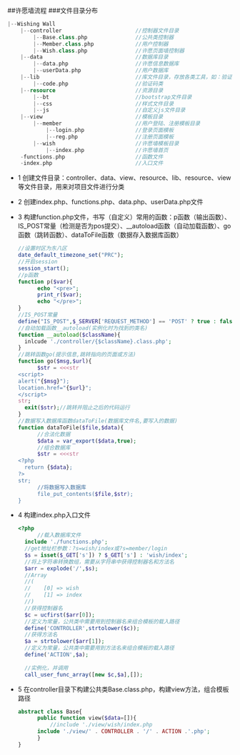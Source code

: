 ##许愿墙流程
###文件目录分布
```php
|--Wishing Wall
  	|--controller						//控制器文件目录	
  		|--Base.class.php				//公共类控制器
  		|--Member.class.php				//用户控制器
  		|--Wish.class.php				//许愿页面墙控制器
  	|--data								//数据库目录
  		|--data.php						//许愿信息数据库
  		|--userData.php					//用户数据库
  	|--lib								//库文件目录，存放各类工具，如：验证码
  		|--code.php						//验证码类
  	|--resource							//资源目录
  		|--bt							//bootstrap文件目录
  		|--css							//样式文件目录
  		|--js							//自定义js文件目录
  	|--view								//模板目录
  		|--member						//用户登陆、注册模板目录
  			|--login.php				//登录页面模板
  			|--reg.php					//注册页面模板
  		|--wish							//许愿墙模板目录
  			|--index.php				//许愿墙首页
  	-functions.php						//函数文件
  	-index.php							//入口文件
```



* 1 创建文件目录：controller、data、view、resource、lib、resource、view等文件目录，用来对项目文件进行分类

* 2 创建index.php、functions.php、data.php、userData.php文件

* 3 构建function.php文件，书写（自定义）常用的函数：p函数（输出函数）、IS_POST常量（检测是否为pos提交）、__autoload函数（自动加载函数）、go函数（跳转函数）、dataToFile函数（数据存入数据库函数）

  ```php
  //设置时区为东八区
  date_default_timezone_set("PRC");
  //开启session
  session_start();
  //p函数
  function p($var){
    	echo "<pre>";
    	print_r($var);
    	echo "</pre>";
  }
  //IS_POST常量
  define("IS_POST",$_SERVER['REQUEST_METHOD'] == 'POST' ? true : false);
  //自动加载函数__autoload(实例化时为找到的类名)
  function __autoload($className){
  	inlcude './controller/{$className}.class.php';
  }
  //跳转函数go(提示信息,跳转指向的页面或方法)
  function go($msg,$url){
    	$str = <<<str
  <script>
  alert("{$msg}");
  location.href="{$url}";
  </script>
  str;
    exit($str);//跳转并阻止之后的代码运行
  }
  //数据写入数据库函数dataToFile(数据库文件名,要写入的数据)
  function dataToFile($file,$data){
    	//合法化数据
    	$data = var_export($data,true);
    	//组合数据库
    	$str = <<<str
  <?php
  	return {$data};
  ?>
  str;  	
    	//将数据写入数据库
    	file_put_contents($file,$str);
  }
  ```

* 4 构建index.php入口文件

  ```php
  <?php
    	//载入数据库文件
  	include './functions.php';
  	//get地址栏参数：?s=wish/index或?s=member/login
  	$s = isset($_GET['s']) ? $_GET['s'] : 'wish/index';
  	//将上字符串转换数组，需要从字符串中获得控制器名和方法名
  	$arr = explode('/',$s);
  	//Array
  	//(
  	//    [0] => wish
  	//    [1] => index
  	//)	
  	//获得控制器名
  	$c = ucfirst($arr[0]);
  	//定义为常量，公共类中需要用到控制器名来组合模板的载入路径
  	define('CONTROLLER',strtolower($c));
  	//获得方法名
  	$a = strtolower($arr[1]);
  	//定义为常量，公共类中需要用到方法名来组合模板的载入路径
  	define('ACTION',$a);
  	
  	//实例化，并调用
  	call_user_func_array([new $c,$a],[]);
  ```

* 5 在controller目录下构建公共类Base.class.php，构建view方法，组合模板路径

  ```php
  abstract class Base{    
    	public function view($data=[]){ 
        	//include './view/wish/index.php
      	include './view/' . CONTROLLER . '/' . ACTION .'.php';    
    	}
  }
  ```

  ​